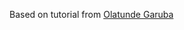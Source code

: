 Based on tutorial from  [Olatunde Garuba](https://www.codementor.io/olatundegaruba/nodejs-restful-apis-in-10-minutes-q0sgsfhbd)